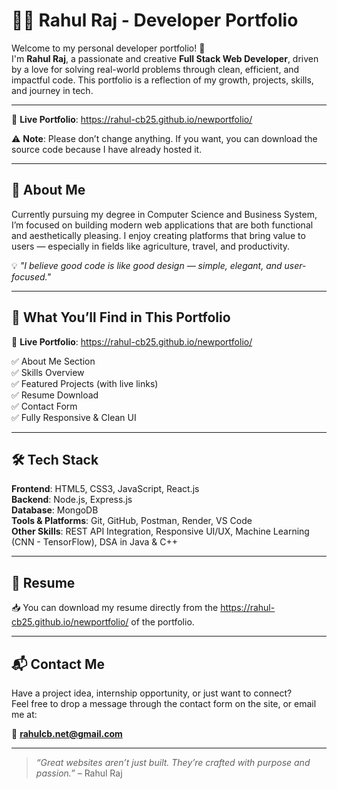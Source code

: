  # 👨‍💻 Rahul Raj - Developer Portfolio

Welcome to my personal developer portfolio! 🚀  
I'm **Rahul Raj**, a passionate and creative **Full Stack Web Developer**, driven by a love for solving real-world problems through clean, efficient, and impactful code. This portfolio is a reflection of my growth, projects, skills, and journey in tech.

---

🔗 **Live Portfolio**: https://rahul-cb25.github.io/newportfolio/

⚠️ **Note**: Please don’t change anything. If you want, you can download the source code because I have already hosted it.

---

## 🧠 About Me

Currently pursuing my degree in Computer Science and Business System, I’m focused on building modern web applications that are both functional and aesthetically pleasing. I enjoy creating platforms that bring value to users — especially in fields like agriculture, travel, and productivity.

💡 _"I believe good code is like good design — simple, elegant, and user-focused."_

---

## 💼 What You’ll Find in This Portfolio

🔗 **Live Portfolio**: https://rahul-cb25.github.io/newportfolio/

✅ About Me Section  
✅ Skills Overview  
✅ Featured Projects (with live links)  
✅ Resume Download  
✅ Contact Form  
✅ Fully Responsive & Clean UI  

---

## 🛠️ Tech Stack

**Frontend**: HTML5, CSS3, JavaScript, React.js  
**Backend**: Node.js, Express.js  
**Database**: MongoDB  
**Tools & Platforms**: Git, GitHub, Postman, Render, VS Code  
**Other Skills**: REST API Integration, Responsive UI/UX, Machine Learning (CNN - TensorFlow), DSA in Java & C++

---

## 📄 Resume

📥 You can download my resume directly from the https://rahul-cb25.github.io/newportfolio/ of the portfolio.  

---

## 📬 Contact Me

Have a project idea, internship opportunity, or just want to connect?  
Feel free to drop a message through the contact form on the site, or email me at:

📧 **rahulcb.net@gmail.com**

---

> _“Great websites aren’t just built. They’re crafted with purpose and passion.”_ – Rahul Raj

